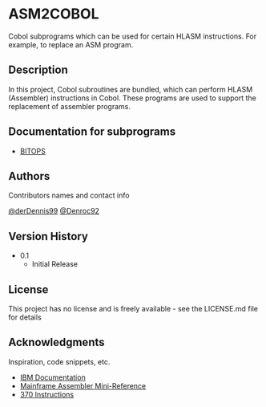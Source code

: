 # ASM2COBOL

Cobol subprograms which can be used for certain HLASM instructions. For example, to replace an ASM program.

## Description

In this project, Cobol subroutines are bundled, which can perform HLASM (Assembler) instructions in Cobol. These programs are used to support the replacement of assembler programs.

## Documentation for subprograms
- [BITOPS](https://github.com/derDennis99/ASM2COBOL/tree/main/BITOPS)

## Authors

Contributors names and contact info

[@derDennis99](https://github.com/derDennis99)
[@Denroc92](https://github.com/Denroc92)

## Version History

* 0.1
    * Initial Release

## License

This project has no license and is freely available - see the LICENSE.md file for details

## Acknowledgments

Inspiration, code snippets, etc.
* [IBM Documentation](https://www.ibm.com/docs/en)
* [Mainframe Assembler Mini-Reference](https://geraldine.fjfi.cvut.cz/~oberhuber/data/mainframe/prezentace/pmf/hlasmref.pdf)
* [370 Instructions](http://www.simotime.com/asmins01.htm)
